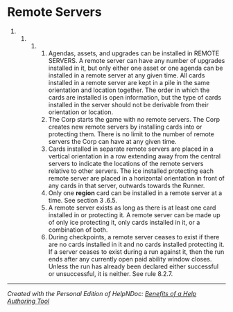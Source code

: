 # Remote Servers

1. &nbsp;
   1. &nbsp;
      1. &nbsp;
         1. Agendas, assets, and upgrades can be installed in REMOTE SERVERS. A remote server can have any number of upgrades installed in it, but only either one asset or one agenda can be installed in a remote server at any given time. All cards installed in a remote server are kept in a pile in the same orientation and location together. The order in which the cards are installed is open information, but the type of cards installed in the server should not be derivable from their orientation or location.
         1. The Corp starts the game with no remote servers. The Corp creates new remote servers by installing cards into or protecting them. There is no limit to the number of remote servers the Corp can have at any given time.
         1. Cards installed in separate remote servers are placed in a vertical orientation in a row extending away from the central servers to indicate the locations of the remote servers relative to other servers. The ice installed protecting each remote server are placed in a horizontal orientation in front of any cards in that server, outwards towards the Runner.
         1. Only one **region** card can be installed in a remote server at a time. See section 3 .6.5.
         1. A remote server exists as long as there is at least one card installed in or protecting it. A remote server can be made up of only ice protecting it, only cards installed in it, or a combination of both.
         1. During checkpoints, a remote server ceases to exist if there are no cards installed in it and no cards installed protecting it. If a server ceases to exist during a run against it, then the run ends after any currently open paid ability window closes. Unless the run has already been declared either successful or unsuccessful, it is neither. See rule 8.2.7.


***
_Created with the Personal Edition of HelpNDoc: [Benefits of a Help Authoring Tool](<https://www.helpauthoringsoftware.com>)_
